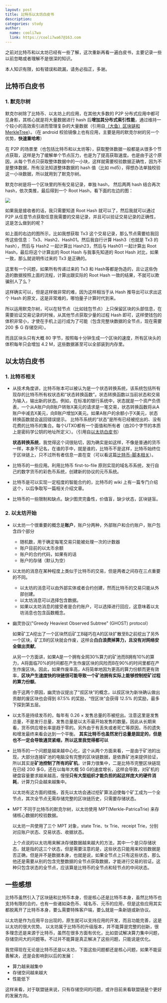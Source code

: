 ```yaml
---
layout: post
title: 比特币以太坊白皮书
description:
categories: study
author:
  name: cooli7wa
  link: https://cooli7wa67@163.com
---
```

之前对比特币和以太坊已经有一些了解，这次重新再看一遍白皮书，主要记录一些以前忽略或者理解不是很深的知识。

本人知识有限，如有错误和疏漏，请务必指正，多谢。

## 比特币白皮书

### 1. 默克尔树

默克尔树除了比特币、以太坊上的应用，在其他大多数的 P2P 分布式应用中都可见身影，其核心就是将大量数据进行 hash 后**增加其分布式索引性能**，通过维持一个较小的高效索引进而管理复杂的大量数据（引用自[（大鱼）区块链和MerkleTree](https://www.jianshu.com/p/4fcff3136ede)）。（在 android 校验镜像上也有应用，主要是用的默克尔树的另一个优势，**快速重哈希**）

在 P2P 的场景里（也包括比特币和以太坊等），获取整体数据一般都是从很多个节点获取，这样是为了缓解单个节点压力，也是为了提高获取速度。也是由于这个原因，从每个节点只获取整体数据中的一小块，这样就需要校验数据正确性，因为不是整体数据，所有没法知道整体数据的 hash 值（比如 md5），得想办法单独校验这一小块数据，所以就用到了默克尔树。

默克尔树是将一个区块里的所有交易记录，单独 hash， 然后两两 hash 结合再次 hash，依次类推，最后得到一个 Root Hash，看下面的左边的图：

![]({{site.baseurl}}/images/md/whitepaper_0.png)

如果我是接收者的话，我只需要知道 Root Hash 就可以了，然后我就可以通过 P2P 从任意节点获取任意我需要的交易记录，并且可以验证交易记录的正确性，这是怎么做到的呢？

如上面的右边的图所示，比如我想获取 Tx3 这个交易记录，那么节点需要给我回传这些信息： Tx3、Hash2、Hash01。然后我自行计算 Hash3（也就是 Tx3 的 hash），然后与 Hash2 一起计算出 Hash23，然后与 Hash01 一起计算出 Root Hash，最后将这个计算出的 Root Hash 与我事先知道的 Root Hash 对比，如果一致，那么就说明传过来的 Tx3 是正确的。

这里有一个问题，如果所有传递过来的 Tx3 和 Hash等都是伪造的，且让这些伪造的数据按照上面的流程，计算出跟实际的 Root Hash 一致的结果，不就可以欺骗别人了么？

这样确实可以，但是这样做非常的难，因为这样相当于从 Hash 推导出可以求出这个 Hash 的原文，这是非常难的，哪怕量子计算时代到来。

所以运用默克尔树，可以在轻节点（比如钱包节点）上只保留区块的头部信息，在需要验证交易记录的时候，从其他节点获取少量的过程 Hash 即可，这样使钱包的体积非常小，才使在手机上运行成为了可能（包含完整块数据的全节点，现在需要 200 多 G 存储空间）。

而且区块头只有大概 80 字节，按照每十分钟生成一个区块的速度，所有区块头的体积每年只会增加 4.2 M，这些数据甚至可以全部装到内存里。

## 以太坊白皮书

### 1. 比特币相关

- 从技术角度讲，比特币账本可以被认为是一个状态转换系统，该系统包括所有现存的比特币所有权状态和“状态转换函数”。状态转换函数以当前状态和交易为输入，输出新的状态。例如，在标准的银行系统中，状态就是一个资产负债表，一个从A账户向B账户转账X美元的请求是一笔交易，状态转换函数将从A账户中减去X美元，向B账户增加X美元。如果A账户的余额小于X美元，状态转换函数就会返回错误提示。
  比特币系统的“状态”是所有已经被挖出的、没有花费的比特币的集合。每个UTXO都有一个面值和所有者（由20个字节的本质上是密码学公钥的地址所定义）。（引用自[以太坊白皮书](https://github.com/ethereum/wiki/wiki/%5B%E4%B8%AD%E6%96%87%5D-%E4%BB%A5%E5%A4%AA%E5%9D%8A%E7%99%BD%E7%9A%AE%E4%B9%A6)）

  **状态转换系统**，我觉得这个词很贴切，因为确实是如这样，不像是普通的货币一样，本身不记名，在谁的手中，就是谁的，比特币不是这样，比特币始终位于区块链上，只不过所有者信息一直在变（可以看这篇[比特币-脚本相关](http://cooli7wa.com//2018/08/02/%E6%AF%94%E7%89%B9%E5%B8%81-%E8%84%9A%E6%9C%AC%E7%9B%B8%E5%85%B3/)）。

- 比特币的一些应用。利用比特币 first-to-file 原则实现的域名币系统，发行自己的数字货币的彩色币系统，创建新的协议的元币系统。

- 比特币是可以实现一定程度的智能合约的，比特币的 wiki 上有一篇专门介绍这个，以后争取写一篇相关介绍文章。

- 比特币的一些限制和缺点。缺少图灵完备性，价值盲，缺少状态，区块链盲。

### 2. 以太坊开始

- 以太坊一个很重要的概念是**账户**，账户分两种，外部账户和合约账户，账户包含四个部分
  - 随机数，用于确定每笔交易只能被处理一次的计数器
  - 账户目前的以太币余额
  - 账户的合约代码，如果有的话
  - 账户的存储（默认为空）

- 以太坊的消息在某种程度上类似于比特币的交易，但是两者之间存在三点重要的不同。
  - 以太坊的消息可以由外部实体或者合约创建，然而比特币的交易只能从外部创建。
  - 以太坊消息可以选择包含数据。
  - 如果以太坊消息的接受者是合约账户，可以选择进行回应，这意味着以太坊消息也包含函数概念。

- 幽灵协议("Greedy Heaviest Observed Subtree" (GHOST) protocol）

  如果矿工A挖出了一个区块然后矿工B碰巧在A的区块扩散至B之前挖出了另外一个区块，矿工B的区块就会作废，这样会**白白浪费掉算力，且没有对网络安全做出贡献**。

  从另一个方面讲，如果A是一个拥有全网30%算力的矿池而B拥有10%的算力，A将面临70%的时间都在产生作废区块的风险而B在90%的时间里都在产生作废区块。因此，如果作废率高，A将简单地因为更高的算力份额而更有效率，**区块产生速度快的块链很可能导致一个矿池拥有实际上能够控制挖矿过程的算力份额**。

  由于这两个原因，幽灵协议提出了“叔区块”的概念，以叔区块为新块确认做出贡献的废区块也会得到 87.5% 的奖励，“侄区块”会获得 12.5% 的奖励，最多下探到第五层。

- 以太币是持续发币的，每年有 0.26 × 发售总量的币被挖出。注意这里是发售总量，不是发行总量，发售总量是以太币最开始发售的数量。因此从长期来看，货币供应增长率是趋于零的。另外由于有丢失或者死亡等原因，币的遗失和增发最终来看会达到一个平衡。
  **其实比特币也虽然发行总量是固定的，但是也不一定会导致通货紧缩，所以这里我觉得都可以**

- 比特币的一个问题是越来越中心化，这个从两个方面来看，一是由于矿池的出现，大部分连接矿池的电脑没有完整的区块链数据，是依靠矿池来提供验证，所以其实是**矿池控制了所有的矿机**，计算力很集中，二是比特币完整区块链现在已经 200 多G，还在以每年大概 50 G的速度增长，这样会导致，对矿机的硬盘容量要求越来越高，慢慢**只有大型组织才能负担的起这样庞大的硬件消耗**，计算力只会越来越集中。

  以太坊有这方面的措施，首先以太坊会通过挖矿算法迫使每个矿工成为一个全节点，其次全节点无需存储完整的区块链历史，只需要存储状态。

- MPT
  不同于比特币的默克尔树，以太坊使用 MPT(Merkle-PatricaTrie) 来存储核心数据的校验数据。

  以太坊一共使用了三个 MPT 对象，state Trie、tx Trie、receipt Trie，分别对应账户状态、交易状态、收据状态。

  上个点说的以太坊用来解决存储数据越来越大的方法，其中一个是只存储状态，就是指的这三个状态，但是需要注意的是，这些状态只能用来校验数据是否正确，但是并不是数据本身，也就是说，如果全节点上只有这些状态，那么他还是需要从别的包含完整数据的全节点获取数据，才能进行交易的验证。这种只包含状态的全节点，应该算是比特币的全节点和轻节点的中间状态。



## 一些感想

比特币虽然引入了区块链和比特币本身，但是核心还是比特币本身，虽然比特币也支持有限的合约，也有一些诸如染色币、域名币、元币的应用，但是这些应用其实都脱离开了比特币本身，要么需要特殊客户端，要么就是一条新链或新协议。

以太坊是作为应用平台出现的，原生就可以支持应用的开发，而且功能完善，这是以太坊的很大优势。
以太坊属于比特币的升级版本，并不能算是完整的创新，很多理念还是来源于比特币，虽然在很多方面有优化，比如尝试解决算力集中问题，存储空间大的问题等。不过并不能算是真正解决了这些问题，只能说是优化。

我觉得现在无论是比特币还是以太坊，下面这些问题都还是核心问题，如果不能妥善解决，还是会影响到以后的发展：

- 算力越来越集中
- 存储空间越来越大
- 性能低下

这样来看，对于联盟链来说，只有存储空间的问题，或许目前来看联盟链是个更好的发展方向。<script type="text/javascript" src="https://cdn.mathjax.org/mathjax/latest/MathJax.js?config=default"></script>

